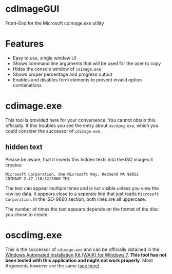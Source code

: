 # cdImageGUI
Front-End for the Microsoft cdimage.exe utility

# Features

- Easy to use, single window UI
- Shows command line arguments that will be used for the user to copy
- Hides the console window of `cdimage.exe`
- Shows proper percentage and progress output
- Enables and disables form elements to prevent invalid option combinations

# cdimage.exe

This tool is provided here for your convenience. You cannot obtain this officially.
If this troubles you see the entry about `oscdimg.exe`,
which you could consider the successor of `cdimage.exe`.

## hidden text

Please be aware, that it inserts this hidden texts into the ISO images it creates:

	Microsoft Corporation, One Microsoft Way, Redmond WA 98052
	CDIMAGE 2.47 (10/12/2000 TM)

The text can appear multiple times and is not visible unless you view the raw iso data.
it appears close to a seperate line that just reads `Microsoft Corporation`.
In the ISO-9660 section, both lines are all uppercase.

The number of times the text appears depends on the format of the disc you chose to create.

# oscdimg.exe

This is the successor of `cdimage.exe` and can be officially obtained in the [Windows Automated Installation Kit (WAIK) for Windows 7](https://www.microsoft.com/en-us/download/details.aspx?id=5753).
**This tool has not been tested with this application and might not work properly**.
Most Arguments however are the same ([see here](https://msdn.microsoft.com/en-us/windows/hardware/commercialize/manufacture/desktop/oscdimg-command-line-options)).
